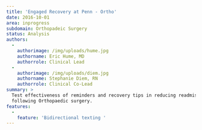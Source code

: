 ```yaml
---
title: 'Engaged Recovery at Penn - Ortho'
date: 2016-10-01
area: inprogress
subdomain: Orthopadeic Surgery
status: Analysis
authors:
  - 
    authorimage: /img/uploads/hume.jpg
    authorname: Eric Hume, MD
    authorrole: Clinical Lead
  - 
    authorimage: /img/uploads/diem.jpg
    authorname: Stephanie Diem, RN
    authorrole: Clinical Co-Lead
summary: >
  Test effectiveness of reminders and recovery tips in reducing readmissions
  following Orthopaedic surgery.
features:
  - 
    feature: 'Bidirectional texting '
---
```

